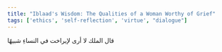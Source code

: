 ```yaml
---
title: "Iblaad's Wisdom: The Qualities of a Woman Worthy of Grief"
tags: ['ethics', 'self-reflection', 'virtue', "dialogue"]
---
```


 قال الملك لا أرى لإيراخت في النساءِ شبيهًا
